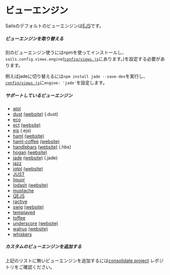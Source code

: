 # ビューエンジン

Sailsのデフォルトのビューエンジンは[EJS](https://github.com/visionmedia/ejs)です。

##### ビューエンジンを取り替える

別のビューエンジン使うにはnpmを使ってインストールし、`sails.config.views.engine`([`config/views.js`](http://beta.sailsjs.org/#/documentation/anatomy/myApp/config/views.js.html)にあります。)を設定する必要があります。

例えばjadeに切り替えるには`npm install jade --save-dev`を実行し、[`config/views.js`](http://beta.sailsjs.org/#/documentation/anatomy/myApp/config/views.js.html)に`engine: 'jade'`を設定します。



##### サポートしているビューエンジン

  - [atpl](https://github.com/soywiz/atpl.js)
  - [dust](https://github.com/akdubya/dustjs) [(website)](http://akdubya.github.com/dustjs/) (.dust)
  - [eco](https://github.com/sstephenson/eco)
  - [ect](https://github.com/baryshev/ect) [(website)](http://ectjs.com/)
  - [ejs](https://github.com/visionmedia/ejs) (.ejs)
  - [haml](https://github.com/visionmedia/haml.js) [(website)](http://haml-lang.com/)
  - [haml-coffee](https://github.com/9elements/haml-coffee) [(website)](http://haml-lang.com/)
  - [handlebars](https://github.com/wycats/handlebars.js/) [(website)](http://handlebarsjs.com/) (.hbs)
  - [hogan](https://github.com/twitter/hogan.js) [(website)](http://twitter.github.com/hogan.js/)
  - [jade](https://github.com/visionmedia/jade) [(website)](http://jade-lang.com/) (.jade)
  - [jazz](https://github.com/shinetech/jazz)
  - [jqtpl](https://github.com/kof/node-jqtpl) [(website)](http://api.jquery.com/category/plugins/templates/)
  - [JUST](https://github.com/baryshev/just)
  - [liquor](https://github.com/chjj/liquor)
  - [lodash](https://github.com/bestiejs/lodash) [(website)](http://lodash.com/)
  - [mustache](https://github.com/janl/mustache.js)
  - [QEJS](https://github.com/jepso/QEJS)
  - [ractive](https://github.com/Rich-Harris/Ractive)
  - [swig](https://github.com/paularmstrong/swig) [(website)](http://paularmstrong.github.com/swig/)
  - [templayed](http://archan937.github.com/templayed.js/)
  - [toffee](https://github.com/malgorithms/toffee)
  - [underscore](https://github.com/documentcloud/underscore) [(website)](http://documentcloud.github.com/underscore/)
  - [walrus](https://github.com/jeremyruppel/walrus) [(website)](http://documentup.com/jeremyruppel/walrus/)
  - [whiskers](https://github.com/gsf/whiskers.js)



##### カスタムのビューエンジンを追加する

上記のリストに無いビューエンジンを追加するには[consolidate project](https://github.com/visionmedia/consolidate.js/blob/master/Readme.md#api) レポジトリをご確認ください。


<docmeta name="uniqueID" value="ViewEngines339501">
<docmeta name="displayName" value="View Engines">

